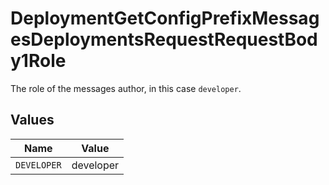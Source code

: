 # DeploymentGetConfigPrefixMessagesDeploymentsRequestRequestBody1Role

The role of the messages author, in this case  `developer`.


## Values

| Name        | Value       |
| ----------- | ----------- |
| `DEVELOPER` | developer   |